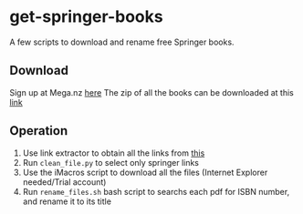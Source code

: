 # get-springer-books
A few scripts to download and rename free Springer books.

## Download
Sign up at Mega.nz [here](https://mega.nz/aff=3VuKVQFwm1s)
The zip of all the books can be downloaded at this [link](https://mega.nz/file/yXx3DDjD#YDDTI3_y-VBY7kQVKeVaLpb25R8xR98kjsxJN5A87Z8)

## Operation
1. Use link extractor to obtain all the links from [this](https://hnarayanan.github.io/springer-books/)
2. Run ```clean_file.py``` to select only springer links
3. Use the iMacros script to download all the files (Internet Explorer needed/Trial account)
4. Run ```rename_files.sh``` bash script to searchs each pdf for ISBN number, and rename it to its title



